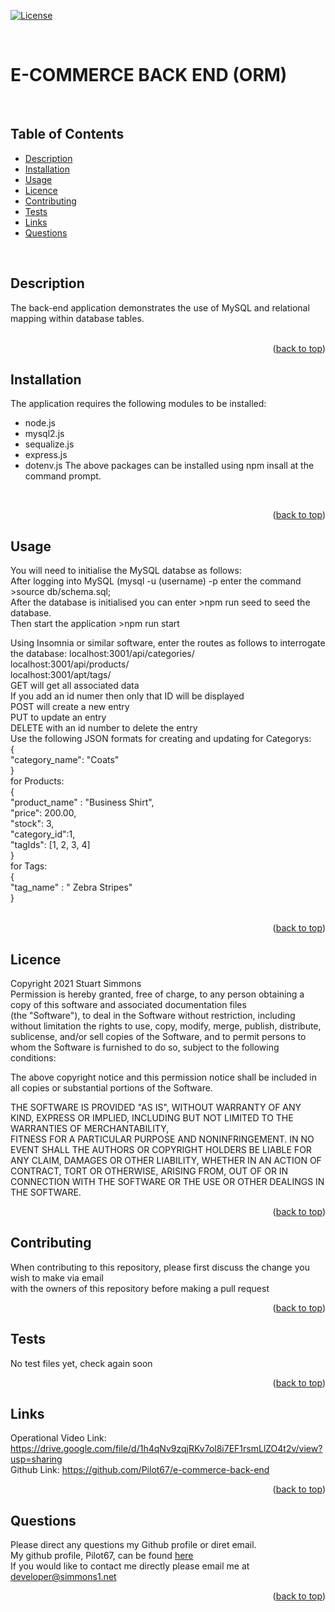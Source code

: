 <div id="top"></div>  

[![License](https://img.shields.io/badge/Licence-MIT-brightgreen?style=plastic)](#licence)  
  
<br>

# E-COMMERCE BACK END (ORM)  
<br>

## Table of Contents
  
  * [Description](#description)
  * [Installation](#installation)
  * [Usage](#usage)
  * [Licence](#licence)
  * [Contributing](#contributing)
  * [Tests](#tests)
  * [Links](#links)
  * [Questions](#questions)
  
<br>

## Description  
The back-end application demonstrates the use of MySQL and relational mapping within database tables.  
<br>
<p align="right">(<a href="#top">back to top</a>)</p>
  
  
## Installation  
The application requires the following modules to be installed:  
 * node.js  
 * mysql2.js  
 * sequalize.js
 * express.js  
 * dotenv.js
The above packages can be installed using npm insall at the command prompt.  

<br>
<p align="right">(<a href="#top">back to top</a>)</p>
  
## Usage
You will need to initialise the MySQL databse as follows:  
After logging into MySQL (mysql -u (username) -p enter the command >source db/schema.sql;  
After the database is initialised you can enter >npm run seed to seed the database.  
Then start the application >npm run start  
  
Using Insomnia or similar software, enter the routes as follows to interrogate the database:
localhost:3001/api/categories/  
localhost:3001/api/products/  
localhost:3001/apt/tags/  
GET will get all associated data  
If you add an id numer then only that ID will be displayed  
POST will create a new entry  
PUT to update an entry  
DELETE with an id number to delete the entry  
Use the following JSON formats for creating and updating
for Categorys:  
{  
   "category_name": "Coats"  
}  
for Products:  
{  
   "product_name" : "Business Shirt",  
   "price": 200.00,  
   "stock": 3,  
   "category_id":1,  
   "tagIds": [1, 2, 3, 4]  
}  
for Tags:  
{  
   "tag_name" : " Zebra Stripes"  
}  
<br>
<p align="right">(<a href="#top">back to top</a>)</p>
  
## Licence
Copyright 2021 Stuart Simmons  
Permission is hereby granted, free of charge, to any person obtaining a copy of this software and associated documentation files  
(the "Software"), to deal in the Software without restriction, including without limitation the rights to use, copy, modify, merge, publish, distribute, sublicense, and/or sell copies of the Software, and to permit persons to whom the Software is furnished to do so, subject to the following conditions:  
    
The above copyright notice and this permission notice shall be included in all copies or substantial portions of the Software.  
    
THE SOFTWARE IS PROVIDED "AS IS", WITHOUT WARRANTY OF ANY KIND, EXPRESS OR IMPLIED, INCLUDING BUT NOT LIMITED TO THE WARRANTIES OF MERCHANTABILITY,  
FITNESS FOR A PARTICULAR PURPOSE AND NONINFRINGEMENT. IN NO EVENT SHALL THE AUTHORS OR COPYRIGHT HOLDERS BE LIABLE FOR ANY CLAIM, DAMAGES OR OTHER LIABILITY, WHETHER IN AN ACTION OF CONTRACT, TORT OR OTHERWISE, ARISING FROM, OUT OF OR IN CONNECTION WITH THE SOFTWARE OR THE USE OR OTHER DEALINGS IN THE SOFTWARE.
<p align="right">(<a href="#top">back to top</a>)</p>
  
## Contributing
When contributing to this repository, please first discuss the change you wish to make via email  
  with the owners of this repository before making a pull request<br>
<p align="right">(<a href="#top">back to top</a>)</p>
  
## Tests
No test files yet, check again soon<br>
<p align="right">(<a href="#top">back to top</a>)</p>
  
## Links
Operational Video Link: https://drive.google.com/file/d/1h4qNv9zqjRKv7ol8i7EF1rsmLlZO4t2v/view?usp=sharing  
Github Link: https://github.com/Pilot67/e-commerce-back-end  
<p align="right">(<a href="#top">back to top</a>)</p>
  
## Questions
Please direct any questions my Github profile or diret email.  
My github profile, Pilot67, can be found [here](https://github.com/Pilot67)  
If you would like to contact me directly please email me at developer@simmons1.net  
<p align="right">(<a href="#top">back to top</a>)</p>  
